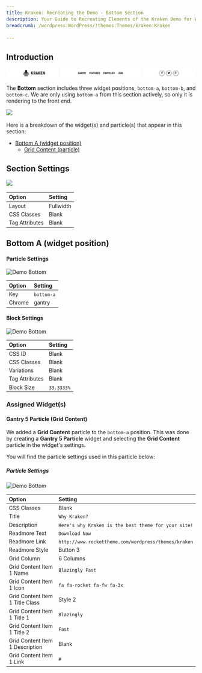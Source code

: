 ```yaml
---
title: Kraken: Recreating the Demo - Bottom Section
description: Your Guide to Recreating Elements of the Kraken Demo for WordPress
breadcrumb: /wordpress:WordPress/!themes:Themes/kraken:Kraken

---
```


## Introduction

![](assets/demo_10.jpeg)

The **Bottom** section includes three widget positions, `bottom-a`, `bottom-b`, and `bottom-c`. We are only using `bottom-a` from this section actively, so only it is rendering to the front end.

![](assets/home_bottom.jpeg)

Here is a breakdown of the widget(s) and particle(s) that appear in this section:

* [Bottom A (widget position)](#bottom-a-(widget-position))
    - [Grid Content (particle)](#gantry-5-particle-(grid-content))

## Section Settings

![](assets/demo_bottom_settings.jpeg)

| Option         | Setting   |
|:---------------|:----------|
| Layout         | Fullwidth |
| CSS Classes    | Blank     |
| Tag Attributes | Blank     |

## Bottom A (widget position)

#### Particle Settings

![Demo Bottom](assets/demo_bottom_1.jpeg)

| Option | Setting    |
|:-------|:-----------|
| Key    | `bottom-a` |
| Chrome | gantry     |

#### Block Settings

![Demo Bottom](assets/demo_bottom_2.jpeg)

| Option         | Setting    |
|:---------------|:-----------|
| CSS ID         | Blank      |
| CSS Classes    | Blank      |
| Variations     | Blank      |
| Tag Attributes | Blank      |
| Block Size     | `33.3333%` |

### Assigned Widget(s)

#### Gantry 5 Particle (Grid Content)

We added a **Grid Content** particle to the `bottom-a` position. This was done by creating a **Gantry 5 Particle** widget and selecting the **Grid Content** particle in the widget's settings.

You will find the particle settings used in this particle below:

##### Particle Settings

![Demo Bottom](assets/demo_bottom_3.jpeg)

| Option                          | Setting                                                 |
|:--------------------------------|:--------------------------------------------------------|
| CSS Classes                     | Blank                                                   |
| Title                           | `Why Kraken?`                                           |
| Description                     | `Here's why Kraken is the best theme for your site!` |
| Readmore Text                   | `Download Now`                                          |
| Readmore Link                   | `http://www.rockettheme.com/wordpress/themes/kraken`    |
| Readmore Style                  | Button 3                                                |
| Grid Column                     | 6 Columns                                               |
| Grid Content Item 1 Name        | `Blazingly Fast`                                        |
| Grid Content Item 1 Icon        | `fa fa-rocket fa-fw fa-3x`                              |
| Grid Content Item 1 Title Class | Style 2                                                 |
| Grid Content Item 1 Title 1     | `Blazingly`                                             |
| Grid Content Item 1 Title 2     | `Fast`                                                  |
| Grid Content Item 1 Description | Blank                                                   |
| Grid Content Item 1 Link        | `#`                                                     |
